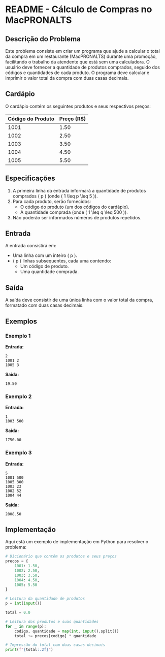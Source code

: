 # README - Cálculo de Compras no MacPRONALTS

## Descrição do Problema

Este problema consiste em criar um programa que ajude a calcular o total da compra em um restaurante (MacPRONALTS) durante uma promoção, facilitando o trabalho da atendente que está sem uma calculadora. O usuário deve fornecer a quantidade de produtos comprados, seguido dos códigos e quantidades de cada produto. O programa deve calcular e imprimir o valor total da compra com duas casas decimais.

## Cardápio

O cardápio contém os seguintes produtos e seus respectivos preços:

| Código do Produto | Preço (R$) |
|-------------------|------------|
| 1001              | 1.50       |
| 1002              | 2.50       |
| 1003              | 3.50       |
| 1004              | 4.50       |
| 1005              | 5.50       |

## Especificações

1. A primeira linha da entrada informará a quantidade de produtos comprados \( p \) (onde \( 1 \leq p \leq 5 \)).
2. Para cada produto, serão fornecidos:
   - O código do produto (um dos códigos do cardápio).
   - A quantidade comprada (onde \( 1 \leq q \leq 500 \)).
3. Não poderão ser informados números de produtos repetidos.

## Entrada

A entrada consistirá em:
- Uma linha com um inteiro \( p \).
- \( p \) linhas subsequentes, cada uma contendo:
  - Um código de produto.
  - Uma quantidade comprada.

## Saída

A saída deve consistir de uma única linha com o valor total da compra, formatado com duas casas decimais.

## Exemplos

### Exemplo 1

**Entrada:**
```
2
1001 2
1005 3
```

**Saída:**
```
19.50
```

### Exemplo 2

**Entrada:**
```
1
1003 500
```

**Saída:**
```
1750.00
```

### Exemplo 3

**Entrada:**
```
5
1001 500
1005 300
1003 23
1002 52
1004 44
```

**Saída:**
```
2808.50
```

## Implementação

Aqui está um exemplo de implementação em Python para resolver o problema:

```python
# Dicionário que contém os produtos e seus preços
precos = {
    1001: 1.50,
    1002: 2.50,
    1003: 3.50,
    1004: 4.50,
    1005: 5.50
}

# Leitura da quantidade de produtos
p = int(input())

total = 0.0

# Leitura dos produtos e suas quantidades
for _ in range(p):
    codigo, quantidade = map(int, input().split())
    total += precos[codigo] * quantidade

# Impressão do total com duas casas decimais
print(f"{total:.2f}")
```

